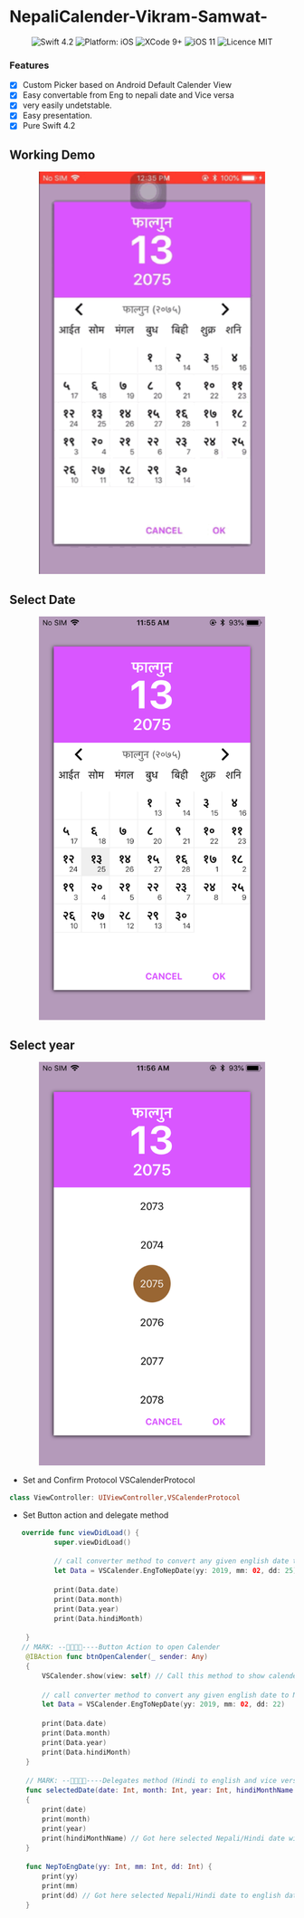 # NepaliCalender-Vikram-Samwat-

<p align="center">
<img src="https://img.shields.io/badge/Swift-4.2-orange.svg" alt="Swift 4.2"/>
<img src="https://img.shields.io/badge/platform-iOS-brightgreen.svg" alt="Platform: iOS"/>
<img src="https://img.shields.io/badge/Xcode-9%2B-brightgreen.svg" alt="XCode 9+"/>
<img src="https://img.shields.io/badge/iOS-11%2B-brightgreen.svg" alt="iOS 11"/>
<img src="https://img.shields.io/badge/licence-MIT-lightgray.svg" alt="Licence MIT"/>
</a>
</p>

### Features
- [x] Custom Picker based on Android Default Calender View
- [x] Easy convertable from Eng to nepali date and Vice versa 
- [x] very easily undetstable.
- [x] Easy presentation.
- [x] Pure Swift 4.2

## Working Demo

<div align = "center">
<img src="animated.gif" width="400" />
</div>

## Select Date 

<div align = "center">
<img src="IMG_0445.png" width="400" />
</div>

## Select year
<div align = "center">
<img src="IMG_0446.png" width="400" />
</div>

- Set and Confirm Protocol VSCalenderProtocol
```swift
class ViewController: UIViewController,VSCalenderProtocol
```
- Set Button action and delegate method 

```Swift
   override func viewDidLoad() {
           super.viewDidLoad()

           // call converter method to convert any given english date to Nepali/Hindi date
           let Data = VSCalender.EngToNepDate(yy: 2019, mm: 02, dd: 25)

           print(Data.date)
           print(Data.month)
           print(Data.year)
           print(Data.hindiMonth)

    }
   // MARK: ------Button Action to open Calender
    @IBAction func btnOpenCalender(_ sender: Any)
    {
        VSCalender.show(view: self) // Call this method to show calender into you view controller
        
        // call converter method to convert any given english date to Nepali/Hindi date
        let Data = VSCalender.EngToNepDate(yy: 2019, mm: 02, dd: 22)
        
        print(Data.date)
        print(Data.month)
        print(Data.year)
        print(Data.hindiMonth)
    }
    
    // MARK: ------Delegates method (Hindi to english and vice versa)
    func selectedDate(date: Int, month: Int, year: Int, hindiMonthName: String)
    {
        print(date)
        print(month)
        print(year)
        print(hindiMonthName) // Got here selected Nepali/Hindi date with Hindi month name
    }
    
    func NepToEngDate(yy: Int, mm: Int, dd: Int) {
        print(yy)
        print(mm)
        print(dd) // Got here selected Nepali/Hindi date to english date
    }
   
